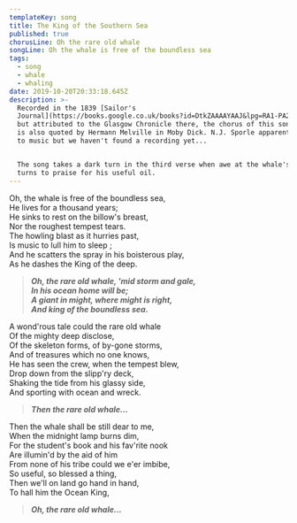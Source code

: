 ```yaml
---
templateKey: song
title: The King of the Southern Sea
published: true
chorusLine: Oh the rare old whale
songLine: Oh the whale is free of the boundless sea
tags:
  - song
  - whale
  - whaling
date: 2019-10-20T20:33:18.645Z
description: >-
  Recorded in the 1839 [Sailor's
  Journal](https://books.google.co.uk/books?id=DtkZAAAAYAAJ&lpg=RA1-PA288&ots=dj4ARYQZrM&dq=h%2C%20the%20whale%20is%20free%20of%20the%20boundless%20sea%2C%20He%20lives%20for%20a%20thousand%20years%3B&pg=RA1-PA288#v=onepage&q=h,%20the%20whale%20is%20free%20of%20the%20boundless%20sea,%20He%20lives%20for%20a%20thousand%20years;&f=false),
  but attributed to the Glasgow Chronicle there, the chorus of this song or poem
  is also quoted by Hermann Melville in Moby Dick. N.J. Sporle apparently set it
  to music but we haven't found a recording yet...


  The song takes a dark turn in the third verse when awe at the whale's might
  turns to praise for his useful oil.
---
```

Oh, the whale is free of the boundless sea,\
He lives for a thousand years;\
He sinks to rest on the billow's breast,\
Nor the roughest tempest tears.\
The howling blast as it hurries past,\
Is music to lull him to sleep ;\
And he scatters the spray in his boisterous play,\
As he dashes the King of the deep.

> ***Oh, the rare old whale, 'mid storm and gale,***\
> ***In his ocean home will be;***\
> ***A giant in might, where might is right,***\
> ***And king of the boundless sea.***

A wond'rous tale could the rare old whale\
Of the mighty deep disclose,\
Of the skeleton forms, of by-gone storms,\
And of treasures which no one knows,\
He has seen the crew, when the tempest blew,\
Drop down from the slipp'ry deck,\
Shaking the tide from his glassy side,\
And sporting with ocean and wreck.

> ***Then the rare old whale...***

Then the whale shall be still dear to me,\
When the midnight lamp burns dim,\
For the student's book and his fav'rite nook\
Are illumin'd by the aid of him\
From none of his tribe could we e'er imbibe,\
So useful, so blessed a thing,\
Then we'll on land go hand in hand,\
To hall him the Ocean King,

> ***Oh, the rare old whale...***
